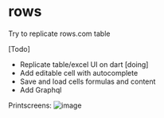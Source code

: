 # rows

Try to replicate rows.com table

[Todo]
* Replicate table/excel UI on dart [doing]
* Add editable cell with autocomplete
* Save and load cells formulas and content
* Add Graphql

Printscreens:
![image](https://user-images.githubusercontent.com/1434822/112735220-7fd1c700-8f42-11eb-955d-359bdb5d563d.png)
